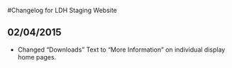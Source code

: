 #Changelog for LDH Staging Website

## 02/04/2015
- Changed “Downloads” Text to “More Information” on individual display home pages.
